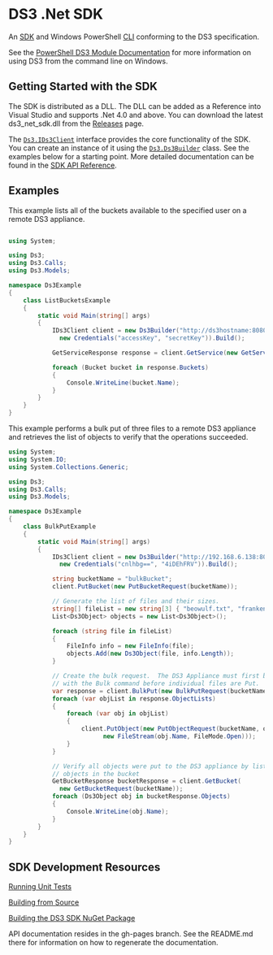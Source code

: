 # DS3 .Net SDK

An [SDK](http://en.wikipedia.org/wiki/Software_development_kit) and Windows PowerShell [CLI](http://en.wikipedia.org/wiki/Command-line_interface) conforming to the DS3 specification.

See the [PowerShell DS3 Module Documentation](../../wiki/PowerShell-DS3-Module) for more information on using DS3 from the command line on Windows.

## Getting Started with the SDK

The SDK is distributed as a DLL.  The DLL can be added as a Reference into Visual Studio and supports .Net 4.0 and above. You can download the latest ds3_net_sdk.dll from the [Releases](../../releases) page.

The [`Ds3.IDs3Client`](http://spectralogic.github.io/ds3_net_sdk/interface_ds3_1_1_i_ds3_client.html) interface provides the core functionality of the SDK. You can create an instance of it using the [`Ds3.Ds3Builder`](http://spectralogic.github.io/ds3_net_sdk/class_ds3_1_1_ds3_builder.html) class. See the examples below for a starting point. More detailed documentation can be found in the [SDK API Reference](http://spectralogic.github.io/ds3_net_sdk/annotated.html).

## Examples

This example lists all of the buckets available to the specified user on a remote DS3 appliance.

```csharp

using System;

using Ds3;
using Ds3.Calls;
using Ds3.Models;

namespace Ds3Example
{
    class ListBucketsExample
    {
        static void Main(string[] args)
        {
            IDs3Client client = new Ds3Builder("http://ds3hostname:8080",
              new Credentials("accessKey", "secretKey")).Build();

            GetServiceResponse response = client.GetService(new GetServiceRequest());

            foreach (Bucket bucket in response.Buckets)
            {
                Console.WriteLine(bucket.Name);
            }
        }
    }
}

```

This example performs a bulk put of three files to a remote DS3 appliance and retrieves the list of objects to verify that the operations succeeded.

```csharp
using System;
using System.IO;
using System.Collections.Generic;

using Ds3;
using Ds3.Calls;
using Ds3.Models;

namespace Ds3Example
{
    class BulkPutExample
    {
        static void Main(string[] args)
        {
            IDs3Client client = new Ds3Builder("http://192.168.6.138:8080",
              new Credentials("cnlhbg==", "4iDEhFRV")).Build();

            string bucketName = "bulkBucket";
            client.PutBucket(new PutBucketRequest(bucketName));

            // Generate the list of files and their sizes.
            string[] fileList = new string[3] { "beowulf.txt", "frankenstein.txt", "ulysses.txt" };
            List<Ds3Object> objects = new List<Ds3Object>();

            foreach (string file in fileList)
            {
                FileInfo info = new FileInfo(file);
                objects.Add(new Ds3Object(file, info.Length));
            }

            // Create the bulk request.  The DS3 Appliance must first be primed
            // with the Bulk command before individual files are Put.
            var response = client.BulkPut(new BulkPutRequest(bucketName, objects));
            foreach (var objList in response.ObjectLists)
            {
                foreach (var obj in objList)
                {
                    client.PutObject(new PutObjectRequest(bucketName, obj.Name,
                          new FileStream(obj.Name, FileMode.Open)));
                }
            }

            // Verify all objects were put to the DS3 appliance by listing all the
            // objects in the bucket    
            GetBucketResponse bucketResponse = client.GetBucket(
              new GetBucketRequest(bucketName));
            foreach (Ds3Object obj in bucketResponse.Objects)
            {
                Console.WriteLine(obj.Name);
            }
        }
    }
}

```

## SDK Development Resources

[Running Unit Tests](../../wiki/Running-Unit-Tests)

[Building from Source](../../wiki/Building-from-Source)

[Building the DS3 SDK NuGet Package](../../wiki/Building-the-DS3-SDK-NuGet-package)


API documentation resides in the gh-pages branch. See the README.md there for information on how to regenerate the documentation.

